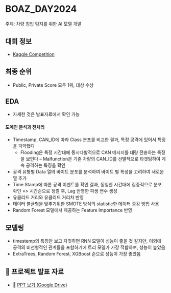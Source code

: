 # BOAZ_DAY2024
주제: 차량 침입 탐지를 위한 AI 모델 개발

## 대회 정보
- [Kaggle Competition](https://www.kaggle.com/competitions/boaz-day-2024)

## 최종 순위
- Public, Private Score 모두 1위, 대상 수상

## EDA
- 자세한 것은 발표자료에서 확인 가능
#### 도메인 분석과 전처리
   - Timestamp, CAN_ID에 따라 Class 분포를 비교한 결과, 특정 공격에 있어서 특징을 파악했다
     - Flooding은 특정 시간대에 동시다발적으로 CAN 메시지를 대량 전송하는 특징을 보인다
     – Malfunction은 기존 차량의 CAN_ID를 선별적으로 타겟팅하여 계속 공격하는 특징을 확인
   - 공격 유형별 Data 열의 바이트 분포를 분석하여 바이트 별 특성을 고려하여 새로운 열 추가
   - Time Stamp에 따른 공격 이벤트를 확인 결과, 동일한 시간대에 집중적으로 분포 확인 => 시간순으로 정렬 후, Lag 반영한 파생 변수 생성
   - 유클리드 거리와 유클리드 거리차 반영
   - 데이터 불균형을 맞추기위한 SMOTE 방식의 statistic한 데이터 증강 방법 사용
   - Random Forest 모델에서 제공하는 Feature Importance 반영

## 모델링
- timestemp의 특징만 보고 자칫하면 RNN 모델이 성능이 좋을 것 같지만, 이외에 공격의 비선형적인 관계들을 포함하기에 트리 모델가 가장 적합하며, 성능이 높았음
- ExtraTrees, Random Forest, XGBoost 순으로 성능이 가장 좋았음

## 📂 프로젝트 발표 자료  
- 📑 [PPT 보기 (Google Drive)](https://drive.google.com/file/d/1I-yRP-GrMNU66RD5ZU8WUvM5ks687pke/preview)

